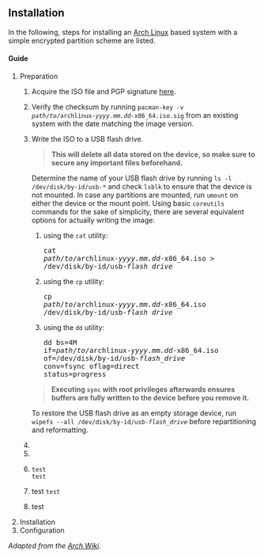 ## Installation

In the following, steps for installing an [Arch Linux](https://archlinux.org/) based system with a simple encrypted partition scheme are listed.

#### Guide

1. Preparation
   1. Acquire the ISO file and PGP signature [here](https://archlinux.org/download/).
   2. Verify the checksum by running <code>pacman-key -v <i>path</i>/<i>to</i>/archlinux-<i>yyyy.mm.dd</i>-x86_64.iso.sig</code> from an existing system with the date matching the image version.
   3. Write the ISO to a USB flash drive.

      > **This will delete all data stored on the device, so make sure to secure any important files beforehand.**

      Determine the name of your USB flash drive by running `ls -l /dev/disk/by-id/usb-*` and check `lsblk` to ensure that the device is not mounted. In case any partitions are mounted, run `umount`
      on either the device or the mount point. Using basic `coreutils` commands for the sake of simplicity, there are several equivalent options for actually writing the image:
      1. using the `cat` utility: <pre>cat <i>path</i>/<i>to</i>/archlinux-<i>yyyy.mm.dd</i>-x86_64.iso > /dev/disk/by-id/usb-<i>flash_drive</i></pre>
      2. using the `cp` utility: <pre>cp <i>path</i>/<i>to</i>/archlinux-<i>yyyy.mm.dd</i>-x86_64.iso /dev/disk/by-id/usb-<i>flash_drive</i></pre>
      3. using the `dd` utility: <pre>dd bs=4M if=<i>path</i>/<i>to</i>/archlinux-<i>yyyy.mm.dd</i>-x86_64.iso of=/dev/disk/by-id/usb-<i>flash_drive</i><br>conv=fsync oflag=direct status=progress</pre>

      > **Executing `sync` with root privileges afterwards ensures buffers are fully written to the device before you remove it.**

      To restore the USB flash drive as an empty storage device, run <code>wipefs --all /dev/disk/by-id/usb-<i>flash_drive</i></code> before repartitioning and reformatting.

   4. 
   5.
   6. 
      ```
      test
      test
      ```

   7. test `test`
   8. test
1. Installation
2. Configuration

*Adapted from the [Arch Wiki](https://wiki.archlinux.org/)*.
